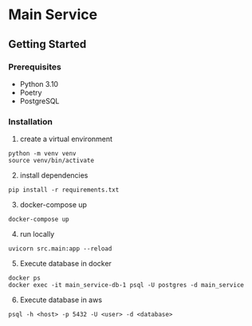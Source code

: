 # Main Service

## Getting Started

### Prerequisites

- Python 3.10
- Poetry
- PostgreSQL

### Installation

1. create a virtual environment
```
python -m venv venv
source venv/bin/activate
```
2. install dependencies
```
pip install -r requirements.txt
```
3. docker-compose up
```
docker-compose up
```
4. run locally
```
uvicorn src.main:app --reload
```
5. Execute database in docker
```
docker ps
docker exec -it main_service-db-1 psql -U postgres -d main_service
```
6. Execute database in aws
```
psql -h <host> -p 5432 -U <user> -d <database>
```
